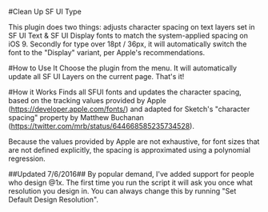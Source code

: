 #Clean Up SF UI Type

This plugin does two things: adjusts character spacing on text layers set in SF UI Text & SF UI Display fonts to match the system-applied spacing on iOS 9. Secondly for type over 18pt / 36px, it will automatically switch the font to the "Display" variant, per Apple's recommendations.


#How to Use It
Choose the plugin from the menu. It will automatically update all SF UI Layers on the current page. That's it!

#How it Works
Finds all SFUI fonts and updates the character spacing, based on the tracking values provided by Apple (https://developer.apple.com/fonts/) and adapted for Sketch's "character spacing" property by Matthew Buchanan (https://twitter.com/mrb/status/644668585235734528). 

Because the values provided by Apple are not exhaustive, for font sizes that are not defined explicitly, the spacing is approximated using a polynomial regression.

##Updated 7/6/2016##
By popular demand, I've added support for people who design @1x. The first time you run the script it will ask you once what resolution you design in. You can always change this by running "Set Default Design Resolution".

